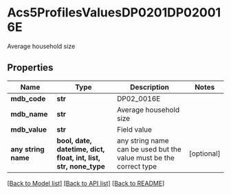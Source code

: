 # Acs5ProfilesValuesDP0201DP020016E

Average household size

## Properties
Name | Type | Description | Notes
------------ | ------------- | ------------- | -------------
**mdb_code** | **str** | DP02_0016E | 
**mdb_name** | **str** | Average household size | 
**mdb_value** | **str** | Field value | 
**any string name** | **bool, date, datetime, dict, float, int, list, str, none_type** | any string name can be used but the value must be the correct type | [optional]

[[Back to Model list]](../README.md#documentation-for-models) [[Back to API list]](../README.md#documentation-for-api-endpoints) [[Back to README]](../README.md)


